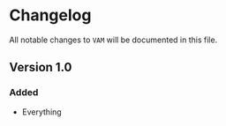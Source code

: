 # Changelog

All notable changes to `VAM` will be documented in this file.

## Version 1.0

### Added
- Everything
